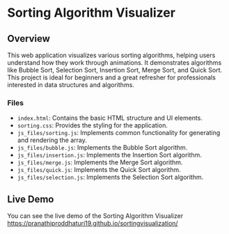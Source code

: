 # Sorting Algorithm Visualizer

## Overview

This web application visualizes various sorting algorithms, helping users understand how they work through animations. It demonstrates algorithms like Bubble Sort, Selection Sort, Insertion Sort, Merge Sort, and Quick Sort. This project is ideal for beginners and a great refresher for professionals interested in data structures and algorithms.

### Files

- `index.html`: Contains the basic HTML structure and UI elements.
- `sorting.css`: Provides the styling for the application.
- `js_files/sorting.js`: Implements common functionality for generating and rendering the array.
- `js_files/bubble.js`: Implements the Bubble Sort algorithm.
- `js_files/insertion.js`: Implements the Insertion Sort algorithm.
- `js_files/merge.js`: Implements the Merge Sort algorithm.
- `js_files/quick.js`: Implements the Quick Sort algorithm.
- `js_files/selection.js`: Implements the Selection Sort algorithm.

## Live Demo

You can see the live demo of the Sorting Algorithm Visualizer https://pranathiproddhaturi19.github.io/sortingvisualization/

